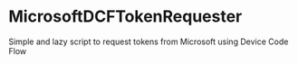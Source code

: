 # MicrosoftDCFTokenRequester
Simple and lazy script to request tokens from Microsoft using Device Code Flow
